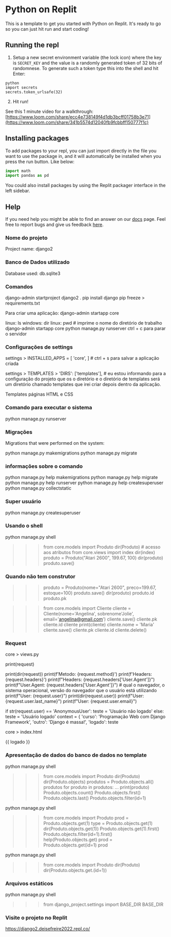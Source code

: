 # Python on Replit

This is a template to get you started with Python on Replit. It's ready to go so you can just hit run and start coding!

## Running the repl

1. Setup a new secret environment variable (the lock icon) where the key is `SECRET_KEY` and the value is
   a randomly generated token of 32 bits of randomnese. To generate such a token type this into the shell and hit Enter:
```
python
import secrets
secrets.token_urlsafe(32)
```
2. Hit run!

See this 1 minute video for a walkthrough: [https://www.loom.com/share/ecc4e738149f4d1db3bcff01758b3e71](https://www.loom.com/share/341b5574d12040fb9fcbbff150777f1c)

## Installing packages

To add packages to your repl, you can just import directly in the file you want to use the package in, and it will automatically be installed when you press the run button. Like below:
```python
import math
import pandas as pd
```

You could also install packages by using the Replit packager interface in the left sidebar.

## Help

If you need help you might be able to find an answer on our [docs](https://docs.replit.com) page. Feel free to report bugs and give us feedback [here](https://replit.com/support).

### Nome do projeto 

Project name: django2

### Banco de Dados utilizado 

Database used: db.sqlite3

### Comandos

django-admin startproject django2 .
pip install django
pip freeze > requirements.txt

Para criar uma aplicação: django-admin startapp core

linux: ls 
windows: dir
linux: pwd # imprime o nome do diretório de trabalho
django-admin startapp core
python manage.py runserver
ctrl + c para parar o servidor

### Configurações de settings

settings > INSTALLED_APPS = [  'core', ] # ctrl + s para salvar a aplicação criada

settings > TEMPLATES > 'DIRS': ['templates'], # eu estou informando para a configuração do projeto que os o diretório e o diretório de templates será um diretório chamado templates que irei criar depois dentro da aplicação.

Templates páginas HTML e CSS  

### Comando para executar o sistema

python manage.py runserver

### Migrações 

Migrations that were performed on the system:

python manage.py makemigrations
python manage.py migrate

### informações sobre o comando

python manage.py help makemigrations 
python manage.py help migrate
python manage.py help runserver
python manage.py help createsuperuser
python manage.py collectstatic

### Super usuário
python manage.py createsuperuser

### Usando o shell

python manage.py shell
>>> from core.models import Produto
>>> dir(Produto) # acesso aos atributos
>>> from core.views import index
>>> dir(index)
>>> produto = Produto("Atari 2600", 199.67, 100)
>>> dir(produto)
>>> produto.save()
>>> 
### Quando não tem construtor

>>> produto = Produto(nome="Atari 2600", preco=199.67, estoque=100)
>>> produto.save()
>>> dir(produto)
>>> produto.id
>>> produto.pk

>>> from core.models import Cliente
>>> cliente = Cliente(nome='Angelina', sobrenome'Jolie', email='angelina@gmail.com')
>>> cliente.save()
>>> cliente.pk
>>> cliente.id
>>> cliente
>>> print(cliente)
>>> cliente.nome = 'Maria'
>>> cliente.save()
>>> cliente.pk
>>> cliente.id
>>> cliente.delete()

### Request

core > views.py

print(request)

print(dir(request))
print(f'Metodo: {request.method}')
print(f'Headers: {request.headers}')
print(f"Headers: {request.headers['User.Agent']}")
print(f"User.Agent: {request.headers['User.Agent']}") # qual o navegador, o sistema operacional, versão do navegador que o usuário está utilizando
print(f"User: {request.user}")
print(dir(request.user))
print(f"User: {request.user.last_name}")
print(f"User: {request.user.email}")

if str(request.user) == 'AnonymousUser':
    teste = 'Usuário não logado'
else:
    teste = 'Usuário logado'
    context = {
        'curso': 'Programação Web com Django Framework',
        'outro': 'Django é massa!',
        'logado': teste

core > index.html
<body>
	<span>{{ logado }}</span>
</body>

### Apresentação de dados do banco de dados no template

python manage.py shell
>>> from core.models import Produto
>>> dir(Produto)
>>> dir(Produto.objects)
>>> produtos = Produto.objects.all()
>>> produtos
>>> for produto in produtos:
...   print(produto)
>>> Produto.objects.count()
>>> Produto.objects.first()
>>> Produto.objects.last()
>>> Produto.objects.filter(id=1)

python manage.py shell
>>> from core.models import Produto
>>> prod = Produto.objects.get(1)
>>> type = Produto.objects.get(1)
>>> dir(Produto.objects.get(1))
>>> Produto.objects.get(1).first()
>>> Produto.objects.filter(id=1).first()
>>> help(Produto.objects.get)
>>> prod = Produto.objects.get(id=1)
>>> prod

python manage.py shell
>>> from core.models import Produto
>>> dir(Produto)
>>> dir(Produto.objects.get.(id=1))
>>>
### Arquivos estáticos

python manage.py shell

>>> from django_project.settings import BASE_DIR
>>> BASE_DIR

### Visite o projeto no Replit

https://django2.deisefreire2022.repl.co/

